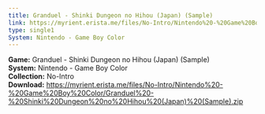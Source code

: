 ```yaml
---
title: Granduel - Shinki Dungeon no Hihou (Japan) (Sample)
link: https://myrient.erista.me/files/No-Intro/Nintendo%20-%20Game%20Boy%20Color/Granduel%20-%20Shinki%20Dungeon%20no%20Hihou%20(Japan)%20(Sample).zip
type: single1
System: Nintendo - Game Boy Color
---
```

<b>Game:</b> Granduel - Shinki Dungeon no Hihou (Japan) (Sample)<br>
<b>System:</b> Nintendo - Game Boy Color<br>
<b>Collection:</b> No-Intro<br>
<b>Download:</b> https://myrient.erista.me/files/No-Intro/Nintendo%20-%20Game%20Boy%20Color/Granduel%20-%20Shinki%20Dungeon%20no%20Hihou%20(Japan)%20(Sample).zip